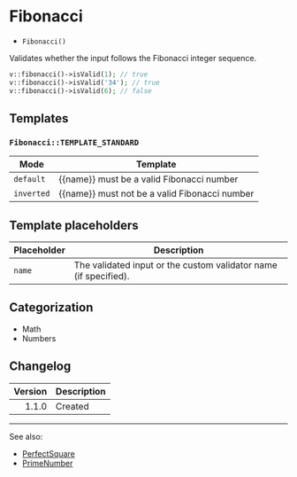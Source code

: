 # Fibonacci

- `Fibonacci()`

Validates whether the input follows the Fibonacci integer sequence.

```php
v::fibonacci()->isValid(1); // true
v::fibonacci()->isValid('34'); // true
v::fibonacci()->isValid(6); // false
```

## Templates

### `Fibonacci::TEMPLATE_STANDARD`

| Mode       | Template                                      |
|------------|-----------------------------------------------|
| `default`  | {{name}} must be a valid Fibonacci number     |
| `inverted` | {{name}} must not be a valid Fibonacci number |

## Template placeholders

| Placeholder | Description                                                      |
|-------------|------------------------------------------------------------------|
| `name`      | The validated input or the custom validator name (if specified). |

## Categorization

- Math
- Numbers

## Changelog

| Version | Description |
|--------:|-------------|
|   1.1.0 | Created     |

***
See also:

- [PerfectSquare](PerfectSquare.md)
- [PrimeNumber](PrimeNumber.md)
